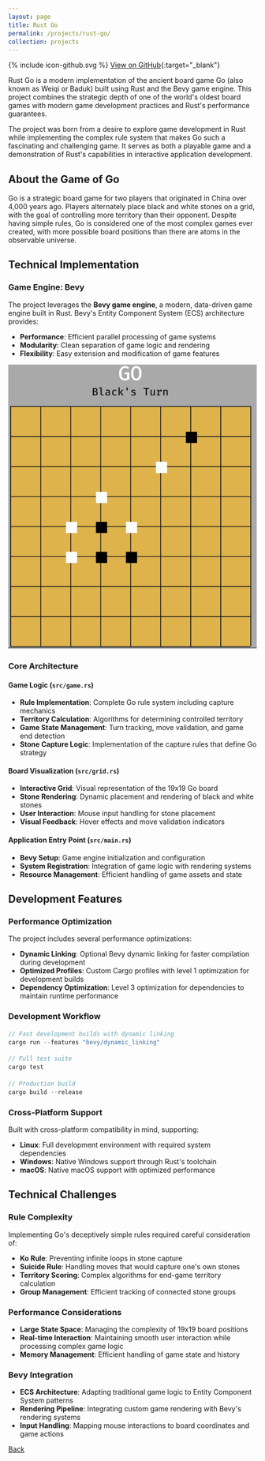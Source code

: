 ```yaml
---
layout: page
title: Rust Go
permalink: /projects/rust-go/
collection: projects
---
```


<span class="icon icon--github">{% include icon-github.svg %}</span> [View on GitHub](https://github.com/RyanAngelo/rust-go){:target="_blank"}

Rust Go is a modern implementation of the ancient board game Go (also known as Weiqi or Baduk) built using Rust and the Bevy game engine. This project combines the strategic depth of one of the world's oldest board games with modern game development practices and Rust's performance guarantees.

The project was born from a desire to explore game development in Rust while implementing the complex rule system that makes Go such a fascinating and challenging game. It serves as both a playable game and a demonstration of Rust's capabilities in interactive application development.

## About the Game of Go

Go is a strategic board game for two players that originated in China over 4,000 years ago. Players alternately place black and white stones on a grid, with the goal of controlling more territory than their opponent. Despite having simple rules, Go is considered one of the most complex games ever created, with more possible board positions than there are atoms in the observable universe.

## Technical Implementation

### Game Engine: Bevy
The project leverages the **Bevy game engine**, a modern, data-driven game engine built in Rust. Bevy's Entity Component System (ECS) architecture provides:
- **Performance**: Efficient parallel processing of game systems
- **Modularity**: Clean separation of game logic and rendering
- **Flexibility**: Easy extension and modification of game features

![screenshot](./screenshots/Go-Screenshot.png)

### Core Architecture

#### Game Logic (`src/game.rs`)
- **Rule Implementation**: Complete Go rule system including capture mechanics
- **Territory Calculation**: Algorithms for determining controlled territory
- **Game State Management**: Turn tracking, move validation, and game end detection
- **Stone Capture Logic**: Implementation of the capture rules that define Go strategy

#### Board Visualization (`src/grid.rs`)
- **Interactive Grid**: Visual representation of the 19x19 Go board
- **Stone Rendering**: Dynamic placement and rendering of black and white stones
- **User Interaction**: Mouse input handling for stone placement
- **Visual Feedback**: Hover effects and move validation indicators

#### Application Entry Point (`src/main.rs`)
- **Bevy Setup**: Game engine initialization and configuration
- **System Registration**: Integration of game logic with rendering systems
- **Resource Management**: Efficient handling of game assets and state

## Development Features

### Performance Optimization
The project includes several performance optimizations:
- **Dynamic Linking**: Optional Bevy dynamic linking for faster compilation during development
- **Optimized Profiles**: Custom Cargo profiles with level 1 optimization for development builds
- **Dependency Optimization**: Level 3 optimization for dependencies to maintain runtime performance

### Development Workflow
```rust
// Fast development builds with dynamic linking
cargo run --features "bevy/dynamic_linking"

// Full test suite
cargo test

// Production build
cargo build --release
```

### Cross-Platform Support
Built with cross-platform compatibility in mind, supporting:
- **Linux**: Full development environment with required system dependencies
- **Windows**: Native Windows support through Rust's toolchain
- **macOS**: Native macOS support with optimized performance

## Technical Challenges

### Rule Complexity
Implementing Go's deceptively simple rules required careful consideration of:
- **Ko Rule**: Preventing infinite loops in stone capture
- **Suicide Rule**: Handling moves that would capture one's own stones
- **Territory Scoring**: Complex algorithms for end-game territory calculation
- **Group Management**: Efficient tracking of connected stone groups

### Performance Considerations
- **Large State Space**: Managing the complexity of 19x19 board positions
- **Real-time Interaction**: Maintaining smooth user interaction while processing complex game logic
- **Memory Management**: Efficient handling of game state and history

### Bevy Integration
- **ECS Architecture**: Adapting traditional game logic to Entity Component System patterns
- **Rendering Pipeline**: Integrating custom game rendering with Bevy's rendering systems
- **Input Handling**: Mapping mouse interactions to board coordinates and game actions


[Back](/)
